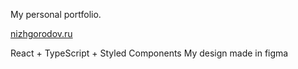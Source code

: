 My personal portfolio.

[nizhgorodov.ru](https://nizhgorodov.ru/)

React + TypeScript + Styled Components My design made in figma
